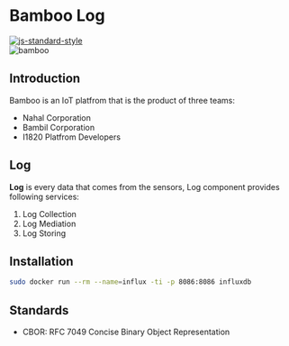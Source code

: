 # Bamboo Log
[![js-standard-style](https://cdn.rawgit.com/feross/standard/master/badge.svg)](http://standardjs.com)  
![bamboo](https://img.shields.io/badge/bambil-bamboo-orange.svg?style=flat-square)  


## Introduction
Bamboo is an IoT platfrom that is the product of three teams:

* Nahal Corporation
* Bambil Corporation
* I1820 Platfrom Developers


## Log
**Log** is every data that comes from the sensors, Log component provides following services:

1. Log Collection
2. Log Mediation
3. Log Storing

## Installation
```sh
sudo docker run --rm --name=influx -ti -p 8086:8086 influxdb
```

## Standards
* CBOR: RFC 7049 Concise Binary Object Representation
